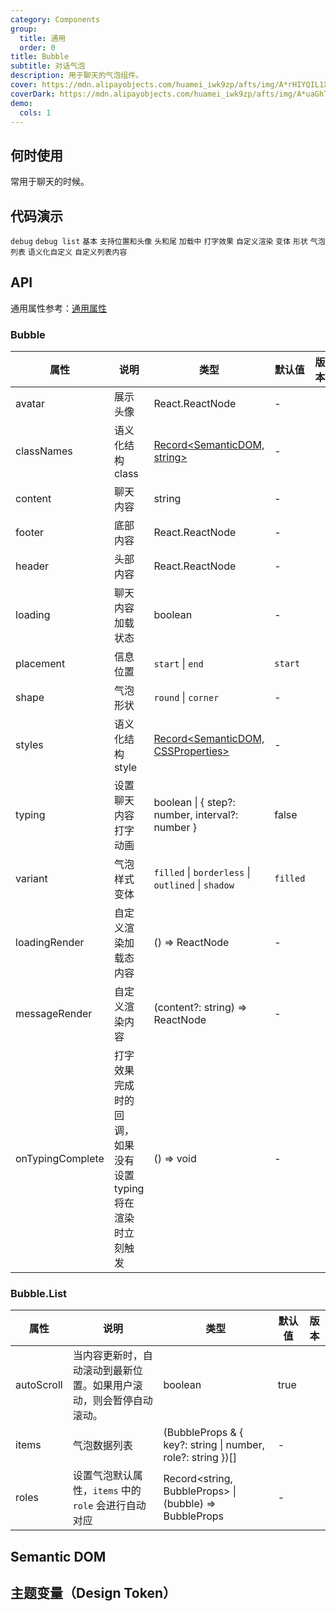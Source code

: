 ```yaml
---
category: Components
group:
  title: 通用
  order: 0
title: Bubble
subtitle: 对话气泡
description: 用于聊天的气泡组件。
cover: https://mdn.alipayobjects.com/huamei_iwk9zp/afts/img/A*rHIYQIL1X-QAAAAAAAAAAAAADgCCAQ/original
coverDark: https://mdn.alipayobjects.com/huamei_iwk9zp/afts/img/A*uaGhTY1-LL0AAAAAAAAAAAAADgCCAQ/original
demo:
  cols: 1
---
```


## 何时使用

常用于聊天的时候。

## 代码演示

<!-- prettier-ignore -->
<code src="./demo/debug.tsx" debug>debug</code>
<code src="./demo/debug-list.tsx" debug>debug list</code>
<code src="./demo/basic.tsx">基本</code>
<code src="./demo/avatar-and-placement.tsx">支持位置和头像</code>
<code src="./demo/header-and-footer.tsx">头和尾</code>
<code src="./demo/loading.tsx">加载中</code>
<code src="./demo/typing.tsx">打字效果</code>
<code src="./demo/markdown.tsx">自定义渲染</code>
<code src="./demo/variant.tsx">变体</code>
<code src="./demo/shape.tsx">形状</code>
<code src="./demo/list.tsx">气泡列表</code>
<code src="./demo/bubble-custom.tsx">语义化自定义</code>
<code src="./demo/list-custom.tsx">自定义列表内容</code>

## API

通用属性参考：[通用属性](/docs/react/common-props)

### Bubble

| 属性 | 说明 | 类型 | 默认值 | 版本 |
| --- | --- | --- | --- | --- |
| avatar | 展示头像 | React.ReactNode | - |  |
| classNames | 语义化结构 class | [Record<SemanticDOM, string>](#semantic-dom) | - |  |
| content | 聊天内容 | string | - |  |
| footer | 底部内容 | React.ReactNode | - |  |
| header | 头部内容 | React.ReactNode | - |  |
| loading | 聊天内容加载状态 | boolean | - |  |
| placement | 信息位置 | `start` \| `end` | `start` |  |
| shape | 气泡形状 | `round` \| `corner` | - |  |
| styles | 语义化结构 style | [Record<SemanticDOM, CSSProperties>](#semantic-dom) | - |  |
| typing | 设置聊天内容打字动画 | boolean \| { step?: number, interval?: number } | false |  |
| variant | 气泡样式变体 | `filled` \| `borderless` \| `outlined` \| `shadow` | `filled` |  |
| loadingRender | 自定义渲染加载态内容 | () => ReactNode | - |  |
| messageRender | 自定义渲染内容 | (content?: string) => ReactNode | - |  |
| onTypingComplete | 打字效果完成时的回调，如果没有设置 typing 将在渲染时立刻触发 | () => void | - |  |

### Bubble.List

| 属性 | 说明 | 类型 | 默认值 | 版本 |
| --- | --- | --- | --- | --- |
| autoScroll | 当内容更新时，自动滚动到最新位置。如果用户滚动，则会暂停自动滚动。 | boolean | true |  |
| items | 气泡数据列表 | (BubbleProps & { key?: string \| number, role?: string })[] | - |  |
| roles | 设置气泡默认属性，`items` 中的 `role` 会进行自动对应 | Record<string, BubbleProps> \| (bubble) => BubbleProps | - |  |

## Semantic DOM

<code src="./demo/_semantic.tsx" simplify="true"></code>

## 主题变量（Design Token）

<ComponentTokenTable component="Bubble"></ComponentTokenTable>
